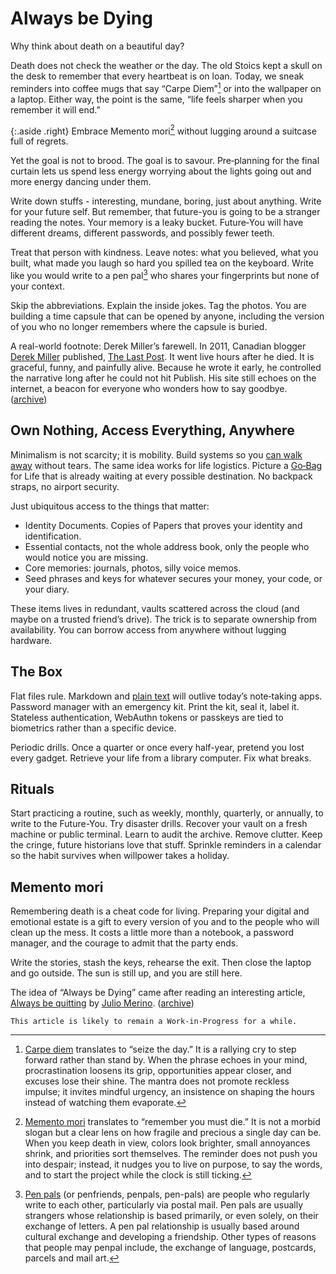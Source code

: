# Always be Dying

Why think about death on a beautiful day?

Death does not check the weather or the day. The old Stoics kept a skull on the desk to remember that every heartbeat is on loan. Today, we sneak reminders into coffee mugs that say “Carpe Diem”[^CarpeDiem] or into the wallpaper on a laptop. Either way, the point is the same, “life feels sharper when you remember it will end.”

{:.aside .right}
Embrace Memento mori[^MementoMori] without lugging around a suitcase full of regrets.

Yet the goal is not to brood. The goal is to savour. Pre‑planning for the final curtain lets us spend less energy worrying about the lights going out and more energy dancing under them.

Write down stuffs - interesting, mundane, boring, just about anything. Write for your future self. But remember, that future-you is going to be a stranger reading the notes. Your memory is a leaky bucket. Future‑You will have different dreams, different passwords, and possibly fewer teeth. 

Treat that person with kindness. Leave notes: what you believed, what you built, what made you laugh so hard you spilled tea on the keyboard.
Write like you would write to a pen pal[^PenPals] who shares your fingerprints but none of your context.

Skip the abbreviations. Explain the inside jokes. Tag the photos. You are building a time capsule that can be opened by anyone, including the version of you who no longer remembers where the capsule is buried.

A real-world footnote: Derek Miller’s farewell. In 2011, Canadian blogger [Derek Miller](https://www.penmachine.com/) published, [The Last Post](https://www.penmachine.com/2011/05/the-last-post). It went live hours after he died. It is graceful, funny, and painfully alive. Because he wrote it early, he controlled the narrative long after he could not hit Publish. His site still echoes on the internet, a beacon for everyone who wonders how to say goodbye. ([archive](https://web.archive.org/web/20110507055126/https://www.penmachine.com/2011/05/the-last-post))

## Own Nothing, Access Everything, Anywhere

Minimalism is not scarcity; it is mobility. Build systems so you [can walk away](/2025/can-i-walk-out/) without tears. The same idea works for life logistics. Picture a [Go‑Bag](/2025/digital-go-bag-for-the-internet/) for Life that is already waiting at every possible destination. No backpack straps, no airport security.

Just ubiquitous access to the things that matter:

- Identity Documents. Copies of Papers that proves your identity and identification.
- Essential contacts, not the whole address book, only the people who would notice you are missing.
- Core memories: journals, photos, silly voice memos.
- Seed phrases and keys for whatever secures your money, your code, or your diary.

These items lives in redundant, vaults scattered across the cloud (and maybe on a trusted friend’s drive). The trick is to separate ownership from availability. You can borrow access from anywhere without lugging hardware.

## The Box

Flat files rule. Markdown and [plain text](/2022/plain-text/) will outlive today’s note‑taking apps. Password manager with an emergency kit. Print the kit, seal it, label it. Stateless authentication, WebAuthn tokens or passkeys are tied to biometrics rather than a specific device.

Periodic drills. Once a quarter or once every half-year, pretend you lost every gadget. Retrieve your life from a library computer. Fix what breaks.

## Rituals

Start practicing a routine, such as weekly, monthly, quarterly, or annually, to write to the Future-You.  Try disaster drills. Recover your vault on a fresh machine or public terminal. Learn to audit the archive. Remove clutter. Keep the cringe, future historians love that stuff. Sprinkle reminders in a calendar so the habit survives when willpower takes a holiday.

## Memento mori

Remembering death is a cheat code for living. Preparing your digital and emotional estate is a gift to every version of you and to the people who will clean up the mess. It costs a little more than a notebook, a password manager, and the courage to admit that the party ends.

Write the stories, stash the keys, rehearse the exit. Then close the laptop and go outside. The sun is still up, and you are still here.

The idea of “Always be Dying” came after reading an interesting article, [Always be quitting](https://jmmv.dev/2021/04/always-be-quitting.html) by [Julio Merino](https://jmmv.dev). ([archive](https://web.archive.org/web/20210517042429/https://jmmv.dev/2021/04/always-be-quitting.html))

`This article is likely to remain a Work-in-Progress for a while.`


[^CarpeDiem]: [Carpe diem](https://en.wikipedia.org/wiki/Carpe_diem) translates to “seize the day.” It is a rallying cry to step forward rather than stand by. When the phrase echoes in your mind, procrastination loosens its grip, opportunities appear closer, and excuses lose their shine. The mantra does not promote reckless impulse; it invites mindful urgency, an insistence on shaping the hours instead of watching them evaporate.

[^MementoMori]: [Memento mori](https://en.wikipedia.org/wiki/Memento_mori) translates to “remember you must die.” It is not a morbid slogan but a clear lens on how fragile and precious a single day can be. When you keep death in view, colors look brighter, small annoyances shrink, and priorities sort themselves. The reminder does not push you into despair; instead, it nudges you to live on purpose, to say the words, and to start the project while the clock is still ticking.

[^PenPals]: [Pen pals](https://en.wikipedia.org/wiki/Pen_pal) (or penfriends, penpals, pen-pals) are people who regularly write to each other, particularly via postal mail. Pen pals are usually strangers whose relationship is based primarily, or even solely, on their exchange of letters. A pen pal relationship is usually based around cultural exchange and developing a friendship. Other types of reasons that people may penpal include, the exchange of language, postcards, parcels and mail art.